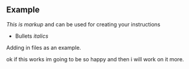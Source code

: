 ## Example ##

*This is markup* and can be used for creating your instructions
* Bullets
_italics_

Adding in files as an example.


ok if this works im going to be so happy and then i will work on it more.
